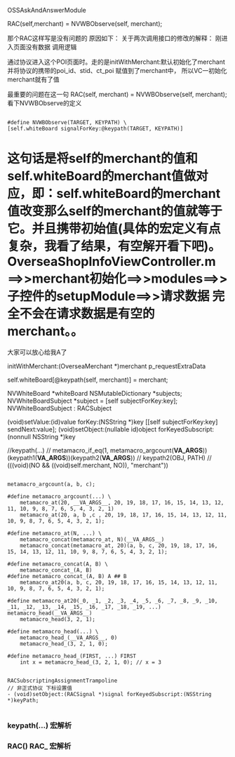 OSSAskAndAnswerModule

RAC(self,merchant) = NVWBObserve(self, merchant);

那个RAC这样写是没有问题的
原因如下：
关于两次调用接口的修改的解释：
刚进入页面没有数据 调用逻辑

通过协议进入这个POI页面时。走的是initWithMerchant:默认初始化了merchant 并将协议的携带的poi_id、stid、ct_poi 赋值到了merchant中，
所以VC一初始化merchant就有了值

最重要的问题在这一句
RAC(self, merchant) = NVWBObserve(self, merchant);
看下NVWBObserve的定义

<pre><code>
#define NVWBObserve(TARGET, KEYPATH) \
[self.whiteBoard signalForKey:@keypath(TARGET, KEYPATH)]
</code></pre>

这句话是将self的merchant的值和self.whiteBoard的merchant值做对应，即：self.whiteBoard的merchant值改变那么self的merchant的值就等于它。并且携带初始值(具体的宏定义有点复杂，我看了结果，有空解开看下吧)。
OverseaShopInfoViewController.m ==>>merchant初始化==>>modules==>>子控件的setupModule==>>请求数据
完全不会在请求数据是有空的merchant。。
=============
大家可以放心给我A了

initWithMerchant:(OverseaMerchant *)merchant
p_requestExtraData

self.whiteBoard[@keypath(self, merchant)] = merchant;

NVWhiteBoard *whiteBoard
NSMutableDictionary *subjects;
NVWhiteBoardSubject *subject = [self subjectForKey:key];
NVWhiteBoardSubject : RACSubject

(void)setValue:(id)value forKey:(NSString *)key
[[self subjectForKey:key] sendNext:value];
(void)setObject:(nullable id)object forKeyedSubscript:(nonnull NSString *)key


 //keypath(...)
//    metamacro_if_eq(1, metamacro_argcount(__VA_ARGS__))(keypath1(__VA_ARGS__))(keypath2(__VA_ARGS__))
//    keypath2(OBJ, PATH)
//    (((void)(NO && ((void)self.merchant, NO)), "merchant"))

<pre><code>
metamacro_argcount(a, b, c);
    
#define metamacro_argcount(...) \
    metamacro_at(20, __VA_ARGS__, 20, 19, 18, 17, 16, 15, 14, 13, 12, 11, 10, 9, 8, 7, 6, 5, 4, 3, 2, 1)
    metamacro_at(20, a, b ,c , 20, 19, 18, 17, 16, 15, 14, 13, 12, 11, 10, 9, 8, 7, 6, 5, 4, 3, 2, 1);
    
#define metamacro_at(N, ...) \
    metamacro_concat(metamacro_at, N)(__VA_ARGS__)
    metamacro_concat(metamacro_at, 20)(a, b, c, 20, 19, 18, 17, 16, 15, 14, 13, 12, 11, 10, 9, 8, 7, 6, 5, 4, 3, 2, 1);
    
#define metamacro_concat(A, B) \
    metamacro_concat_(A, B)
#define metamacro_concat_(A, B) A ## B
    metamacro_at20(a, b, c, 20, 19, 18, 17, 16, 15, 14, 13, 12, 11, 10, 9, 8, 7, 6, 5, 4, 3, 2, 1);
    
#define metamacro_at20(_0, _1, _2, _3, _4, _5, _6, _7, _8, _9, _10, _11, _12, _13, _14, _15, _16, _17, _18, _19, ...) metamacro_head(__VA_ARGS__)
    metamacro_head(3, 2, 1);
    
#define metamacro_head(...) \
    metamacro_head_(__VA_ARGS__, 0)
    metamacro_head_(3, 2, 1, 0);
    
#define metamacro_head_(FIRST, ...) FIRST
    int x = metamacro_head_(3, 2, 1, 0); // x = 3


RACSubscriptingAssignmentTrampoline
// 非正式协议 下标设置值
- (void)setObject:(RACSignal *)signal forKeyedSubscript:(NSString *)keyPath;

</code></pre>

### keypath(...) 宏解析

### RAC() RAC_ 宏解析
